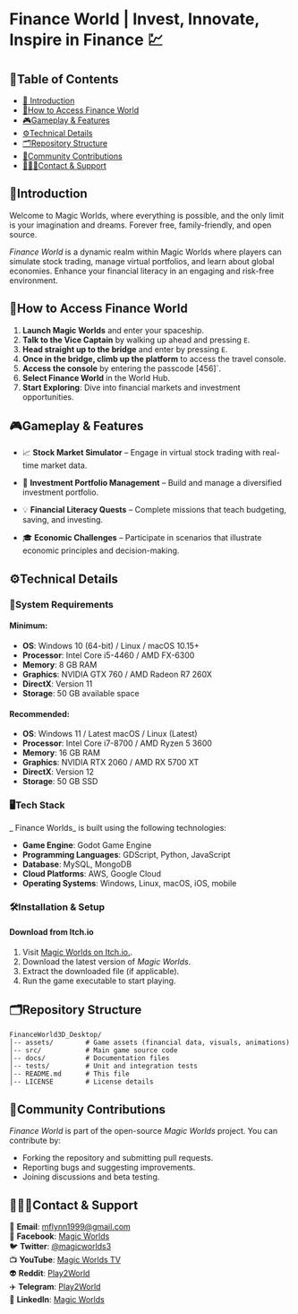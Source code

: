 # **Finance World | Invest, Innovate, Inspire in Finance 💹**

## **🧾Table of Contents**

- [📖 Introduction](#Introduction)
- [🚀How to Access Finance World](#How-to-access)
- [🎮Gameplay & Features](#features)
- [⚙️Technical Details](#techdetails)
- [🗂️Repository Structure](#repo-structure)
- [🤝Community Contributions](#contributions)
- [👨🏻‍💻Contact & Support](#contact-support)

## **📖Introduction**<a name="Introduction"></a>

Welcome to Magic Worlds, where everything is possible, and the only limit is your imagination and dreams. Forever free, family-friendly, and open source.

_Finance World_ is a dynamic realm within Magic Worlds where players can simulate stock trading, manage virtual portfolios, and learn about global economies. Enhance your financial literacy in an engaging and risk-free environment.


## **🚀How to Access Finance World**<a name="How-to-access"></a>

1. **Launch Magic Worlds** and enter your spaceship.
2. **Talk to the Vice Captain** by walking up ahead and pressing `E`.
3. **Head straight up to the bridge** and enter by pressing `E`.
4. **Once in the bridge, climb up the platform** to access the travel console.
5. **Access the console** by entering the passcode [456]`.
6. **Select Finance World** in the World Hub.
7. **Start Exploring**: Dive into financial markets and investment opportunities.

## **🎮Gameplay & Features**<a name="features"></a>

- 📈 **Stock Market Simulator** – Engage in virtual stock trading with real-time market data.
  
- 🏦 **Investment Portfolio Management** – Build and manage a diversified investment portfolio.
  
- 💡 **Financial Literacy Quests** – Complete missions that teach budgeting, saving, and investing.

- 🎓 **Economic Challenges** – Participate in scenarios that illustrate economic principles and decision-making.
  


## **⚙️Technical Details**<a name="techdetails"></a>

### **🚨System Requirements**

#### Minimum:

- **OS**: Windows 10 (64-bit) / Linux / macOS 10.15+
- **Processor**: Intel Core i5-4460 / AMD FX-6300
- **Memory**: 8 GB RAM
- **Graphics**: NVIDIA GTX 760 / AMD Radeon R7 260X
- **DirectX**: Version 11
- **Storage**: 50 GB available space

#### Recommended:

- **OS**: Windows 11 / Latest macOS / Linux (Latest)
- **Processor**: Intel Core i7-8700 / AMD Ryzen 5 3600
- **Memory**: 16 GB RAM
- **Graphics**: NVIDIA RTX 2060 / AMD RX 5700 XT
- **DirectX**: Version 12
- **Storage**: 50 GB SSD
  

### **🖥️Tech Stack**

_ Finance Worlds_ is built using the following technologies:
- **Game Engine**: Godot Game Engine
- **Programming Languages**: GDScript, Python, JavaScript
- **Database**: MySQL, MongoDB
- **Cloud Platforms**: AWS, Google Cloud
- **Operating Systems**: Windows, Linux, macOS, iOS, mobile

### **🛠️Installation & Setup**

#### **Download from Itch.io**

1. Visit [Magic Worlds on Itch.io.](https://magicworlds.itch.io/magic-world).
2. Download the latest version of _Magic Worlds_.
3. Extract the downloaded file (if applicable).
4. Run the game executable to start playing.

## **🗂️Repository Structure**<a name="repo-structure"></a>

```plaintext
FinanceWorld3D_Desktop/
│-- assets/        # Game assets (financial data, visuals, animations)
│-- src/           # Main game source code
│-- docs/          # Documentation files
│-- tests/         # Unit and integration tests
│-- README.md      # This file
│-- LICENSE        # License details
```

## **🤝Community Contributions**<a name="contributions"></a>

_Finance World_ is part of the open-source _Magic Worlds_ project. You can contribute by:

- Forking the repository and submitting pull requests.
- Reporting bugs and suggesting improvements.
- Joining discussions and beta testing.

## **👨🏻‍💻Contact & Support**<a name="contact-support"></a>

📧 **Email**: mflynn1999@gmail.com  
📘 **Facebook**: [Magic Worlds](https://www.facebook.com/MagikWorlds)  
🐦 **Twitter**: [@magicworlds3](https://x.com/magicworlds3)  
📺 **YouTube**: [Magic Worlds TV](https://youtube.com/@magicworldstv?si=FHtkbuWJh5aYKmQy)  
👽 **Reddit**: [Play2World](https://www.reddit.com/user/Play2World/)  
✈️ **Telegram**: [Play2World](https://t.me/Play2World)  
🔗 **LinkedIn**: [Magic Worlds](https://www.linkedin.com/company/magic-worlds/)
